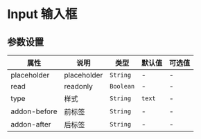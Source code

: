 # Input 输入框

<template>
    <div class="inputs">
        <coding
            title="标准"
            content="简单的输入框。"
            :code="code"
            lang="html"
        >
            <y-input placeholder="asdf" v-model="test"></y-input>
            {{test}}
        </coding>
        <coding
            title="大小"
            content="有三种大小，默认、lg、sm。"
            :code="code1"
            lang="html"
        >
            <y-input placeholder="default"></y-input>
            <y-input placeholder="lg" size="lg"></y-input>
            <y-input placeholder="sm" size="sm"></y-input>
        </coding>
        <coding
            title="标签"
            content="用于配置一些固定组合。"
            :code="code2"
            lang="html"
        >
            <y-input placeholder="default" addon-before="asdf"></y-input>
            <y-input placeholder="default" addon-before="asdf" addon-after="asdf"></y-input>
        </coding>
        <coding
            title="icon"
            content="带有图标的输入框，@icon触发点击事件"
            :code="code3"
            lang="html"
        >
            <y-input placeholder="asdf" v-model="test1" icon icon-type="x" @icon="icons"></y-input>
        </coding>
        <coding
            title="read"
            content="只读"
            :code="code4"
            lang="html"
        >
            <y-input placeholder="asdf" v-model="test2" read></y-input>
        </coding>
        <coding
            title="type"
            content="样式"
            :code="code5"
            lang="html"
        >
            <y-input placeholder="asdf" v-model="test3"></y-input>
            <y-input placeholder="asdf" v-model="test4" type="password"></y-input>
        </coding>
        <coding
            title="textarea"
            content="多行文本"
            :code="code5"
            lang="html"
        >
            <y-input type="textarea"></y-input>
        </coding>
    </div>
</template>
<script>
export default {
    data () {
        return {
            code: 
`<y-input placeholder="asdf" v-model="test"></y-input>`,
            code1:
`<y-input placeholder="default"></y-input>
<y-input placeholder="lg" size="lg"></y-input>
<y-input placeholder="sm" size="sm"></y-input>`,
            code2:
`<y-input placeholder="default" addon-before="asdf"></y-input>
<y-input placeholder="default" addon-before="asdf" addon-after="asdf"></y-input>`,
            code3: 
`<y-input placeholder="asdf" v-model="test1" icon icon-type="x" @icon="icons"></y-input>`,
            code4:
`<y-input placeholder="asdf" v-model="test2" read></y-input>`,
            code5:
`<y-input placeholder="asdf" v-model="test3"></y-input>
<y-input placeholder="asdf" v-model="test4" type="password"></y-input>`,
            test: '',
            test1: '',
            test2: '看什么看',
            test3: '',
            test4: ''
        }
    },
    methods: {
        icons (e) {
            this.test1 = ''
        }
    }
}
</script>
<style lang="less">
.inputs {
    .y-input-wrapper {
        margin-bottom: 16px;
    }
}
</style>

## 参数设置

|     属性     |     说明    |   类型   | 默认值 | 可选值 |
| ------------ | ----------- | -------- | ------ | ------ |
| placeholder  | placeholder | `String` | -      | -      |
| read  | readonly | `Boolean` | -      | -      |
| type  | 样式 | `String` | `text`      | -      |
| addon-before | 前标签      | `String` | -      | -      |
| addon-after  | 后标签      | `String` | -      | -      |